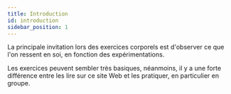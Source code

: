 ```yaml
---
title: Introduction
id: introduction
sidebar_position: 1
---
```


La principale invitation lors des exercices corporels est d'observer ce que l'on ressent en soi, en fonction des expérimentations.

Les exercices peuvent sembler très basiques, néanmoins, il y a une forte différence entre les lire sur ce site Web et les pratiquer, en particulier en groupe.

